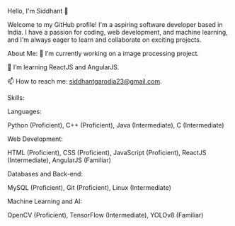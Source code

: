 Hello, I'm Siddhant 👋

Welcome to my GitHub profile! I'm a aspiring software developer based in India. I have a passion for coding, web development, and machine learning, and I'm always eager to learn and collaborate on exciting projects.

About Me: 
🔭 I’m currently working on a image processing project.

🌱 I’m learning ReactJS and AngularJS.

📫 How to reach me: siddhantgarodia23@gmail.com.

Skills:

Languages:

Python (Proficient), C++ (Proficient), Java (Intermediate), C (Intermediate)

Web Development:

HTML (Proficient), CSS (Proficient), JavaScript (Proficient), ReactJS (Intermediate), AngularJS (Familiar)

Databases and Back-end:

MySQL (Proficient), Git (Proficient), Linux (Intermediate)

Machine Learning and AI:

OpenCV (Proficient), TensorFlow (Intermediate), YOLOv8 (Familiar)

<!--
**siddhantgarodia/siddhantgarodia** is a ✨ _special_ ✨ repository because its `README.md` (this file) appears on your GitHub profile.

Here are some ideas to get you started:


-->
